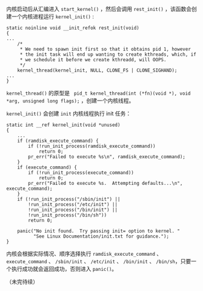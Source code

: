 
内核启动后从汇编进入 `start_kernel()` ，然后会调用 `rest_init()` ，该函数会创建一个内核进程运行 `kernel_init()` :

```
static noinline void __init_refok rest_init(void)
{
...
    /*
     * We need to spawn init first so that it obtains pid 1, however
     * the init task will end up wanting to create kthreads, which, if
     * we schedule it before we create kthreadd, will OOPS.
     */
    kernel_thread(kernel_init, NULL, CLONE_FS | CLONE_SIGHAND);
...
}
```

`kernel_thread()` 的原型是 ` pid_t kernel_thread(int (*fn)(void *), void *arg, unsigned long flags);` ，创建一个内核线程。

`kernel_init()` 会创建 `init` 内核线程执行 init 任务：


```
static int __ref kernel_init(void *unused)
{
    ...
    if (ramdisk_execute_command) {
        if (!run_init_process(ramdisk_execute_command))
            return 0;
        pr_err("Failed to execute %s\n", ramdisk_execute_command);
    }
    if (execute_command) {
        if (!run_init_process(execute_command))
            return 0;
        pr_err("Failed to execute %s.  Attempting defaults...\n", execute_command);
    }
    if (!run_init_process("/sbin/init") ||
        !run_init_process("/etc/init") ||
        !run_init_process("/bin/init") ||
        !run_init_process("/bin/sh"))
        return 0;

    panic("No init found.  Try passing init= option to kernel. "
          "See Linux Documentation/init.txt for guidance.");
}
```

内核会根据实际情况、顺序选择执行 `ramdisk_execute_command` 、 `execute_command` 、 `/sbin/init` 、 `/etc/init` 、 `/bin/init` 、 `/bin/sh`，只要一个执行成功就会返回成功，否则进入 `panic()`。

（未完待续）